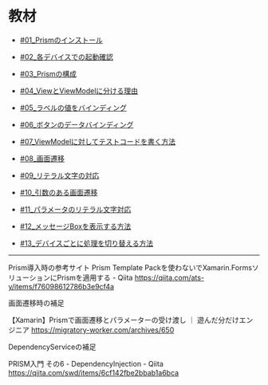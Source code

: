 # 教材

- [#01_Prismのインストール](https://anderson02.com/cs/xamarin-prism/xamarin-prism01/)

- [#02_各デバイスでの起動確認](https://anderson02.com/cs/xamarin-prism/xamarin-prism02/)

- [#03_Prismの構成](https://anderson02.com/cs/xamarin-prism/xamarin-prism03/)

- [#04_ViewとViewModelに分ける理由](https://anderson02.com/cs/xamarin-prism/xamarin-prism04/)

- [#05_ラベルの値をバインディング](https://anderson02.com/cs/xamarin-prism/xamarin-prism05/)

- [#06_ボタンのデータバインディング](https://anderson02.com/cs/xamarin-prism/xamarin-prism06/)

- [#07_ViewModelに対してテストコードを書く方法](https://anderson02.com/cs/xamarin-prism/xamarin-prism07/)

- [#08_画面遷移](https://anderson02.com/cs/xamarin-prism/xamarin-prism08/)

- [#09_リテラル文字の対応](https://anderson02.com/cs/xamarin-prism/xamarin-prism09/)

- [#10_引数のある画面遷移](https://anderson02.com/cs/xamarin-prism/xamarin-prism10/)

- [#11_パラメータのリテラル文字対応](https://anderson02.com/cs/xamarin-prism/xamarin-prism11/)

- [#12_メッセージBoxを表示する方法](https://anderson02.com/cs/xamarin-prism/xamarin-prism12/)

- [#13_デバイスごとに処理を切り替える方法](https://anderson02.com/cs/xamarin-prism/xamarin-prism13/)

---

Prism導入時の参考サイト
Prism Template Packを使わないでXamarin.FormsソリューションにPrismを適用する - Qiita
https://qiita.com/ats-y/items/f76098612786b3e9cf4a

画面遷移時の補足

【Xamarin】Prismで画面遷移とパラメーターの受け渡し ｜ 遊んだ分だけエンジニア
https://migratory-worker.com/archives/650

DependencyServiceの補足

PRISM入門 その6 - DependencyInjection - Qiita
https://qiita.com/swd/items/6cf142fbe2bbab1a6bca